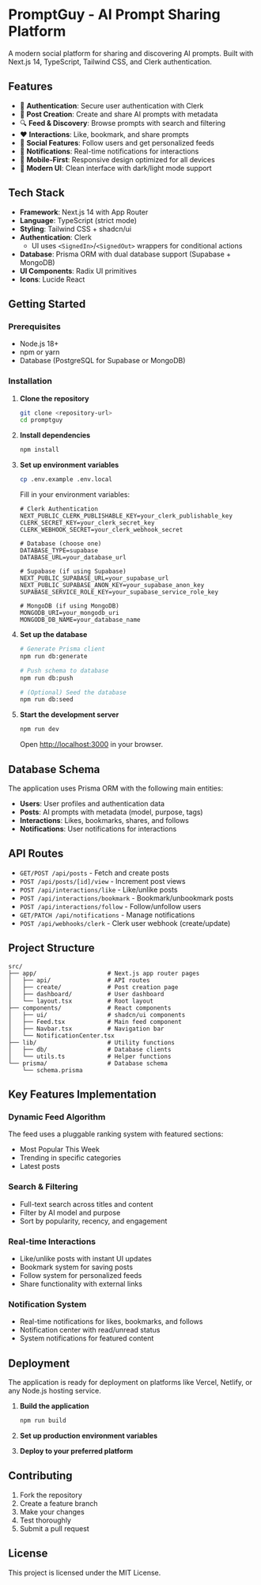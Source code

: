 # PromptGuy - AI Prompt Sharing Platform

A modern social platform for sharing and discovering AI prompts. Built with Next.js 14, TypeScript, Tailwind CSS, and Clerk authentication.

## Features

- 🔐 **Authentication**: Secure user authentication with Clerk
- 📝 **Post Creation**: Create and share AI prompts with metadata
- 🔍 **Feed & Discovery**: Browse prompts with search and filtering
- ❤️ **Interactions**: Like, bookmark, and share prompts
- 👥 **Social Features**: Follow users and get personalized feeds
- 🔔 **Notifications**: Real-time notifications for interactions
- 📱 **Mobile-First**: Responsive design optimized for all devices
- 🎨 **Modern UI**: Clean interface with dark/light mode support

## Tech Stack

- **Framework**: Next.js 14 with App Router
- **Language**: TypeScript (strict mode)
- **Styling**: Tailwind CSS + shadcn/ui
- **Authentication**: Clerk
  - UI uses `<SignedIn>`/`<SignedOut>` wrappers for conditional actions
- **Database**: Prisma ORM with dual database support (Supabase + MongoDB)
- **UI Components**: Radix UI primitives
- **Icons**: Lucide React

## Getting Started

### Prerequisites

- Node.js 18+ 
- npm or yarn
- Database (PostgreSQL for Supabase or MongoDB)

### Installation

1. **Clone the repository**
   ```bash
   git clone <repository-url>
   cd promptguy
   ```

2. **Install dependencies**
   ```bash
   npm install
   ```

3. **Set up environment variables**
   ```bash
   cp .env.example .env.local
   ```
   
   Fill in your environment variables:
   ```env
   # Clerk Authentication
   NEXT_PUBLIC_CLERK_PUBLISHABLE_KEY=your_clerk_publishable_key
   CLERK_SECRET_KEY=your_clerk_secret_key
   CLERK_WEBHOOK_SECRET=your_clerk_webhook_secret
   
   # Database (choose one)
   DATABASE_TYPE=supabase
   DATABASE_URL=your_database_url
   
   # Supabase (if using Supabase)
   NEXT_PUBLIC_SUPABASE_URL=your_supabase_url
   NEXT_PUBLIC_SUPABASE_ANON_KEY=your_supabase_anon_key
   SUPABASE_SERVICE_ROLE_KEY=your_supabase_service_role_key
   
   # MongoDB (if using MongoDB)
   MONGODB_URI=your_mongodb_uri
   MONGODB_DB_NAME=your_database_name
   ```

4. **Set up the database**
   ```bash
   # Generate Prisma client
   npm run db:generate
   
   # Push schema to database
   npm run db:push
   
   # (Optional) Seed the database
   npm run db:seed
   ```

5. **Start the development server**
   ```bash
   npm run dev
   ```

   Open [http://localhost:3000](http://localhost:3000) in your browser.

## Database Schema

The application uses Prisma ORM with the following main entities:

- **Users**: User profiles and authentication data
- **Posts**: AI prompts with metadata (model, purpose, tags)
- **Interactions**: Likes, bookmarks, shares, and follows
- **Notifications**: User notifications for interactions

## API Routes

- `GET/POST /api/posts` - Fetch and create posts
- `POST /api/posts/[id]/view` - Increment post views
- `POST /api/interactions/like` - Like/unlike posts
- `POST /api/interactions/bookmark` - Bookmark/unbookmark posts
- `POST /api/interactions/follow` - Follow/unfollow users
- `GET/PATCH /api/notifications` - Manage notifications
 - `POST /api/webhooks/clerk` - Clerk user webhook (create/update)

## Project Structure

```
src/
├── app/                    # Next.js app router pages
│   ├── api/                # API routes
│   ├── create/             # Post creation page
│   ├── dashboard/          # User dashboard
│   └── layout.tsx          # Root layout
├── components/             # React components
│   ├── ui/                 # shadcn/ui components
│   ├── Feed.tsx            # Main feed component
│   ├── Navbar.tsx          # Navigation bar
│   └── NotificationCenter.tsx
├── lib/                    # Utility functions
│   ├── db/                 # Database clients
│   └── utils.ts            # Helper functions
└── prisma/                 # Database schema
    └── schema.prisma
```

## Key Features Implementation

### Dynamic Feed Algorithm
The feed uses a pluggable ranking system with featured sections:
- Most Popular This Week
- Trending in specific categories
- Latest posts

### Search & Filtering
- Full-text search across titles and content
- Filter by AI model and purpose
- Sort by popularity, recency, and engagement

### Real-time Interactions
- Like/unlike posts with instant UI updates
- Bookmark system for saving posts
- Follow system for personalized feeds
- Share functionality with external links

### Notification System
- Real-time notifications for likes, bookmarks, and follows
- Notification center with read/unread status
- System notifications for featured content

## Deployment

The application is ready for deployment on platforms like Vercel, Netlify, or any Node.js hosting service.

1. **Build the application**
   ```bash
   npm run build
   ```

2. **Set up production environment variables**

3. **Deploy to your preferred platform**

## Contributing

1. Fork the repository
2. Create a feature branch
3. Make your changes
4. Test thoroughly
5. Submit a pull request

## License

This project is licensed under the MIT License.